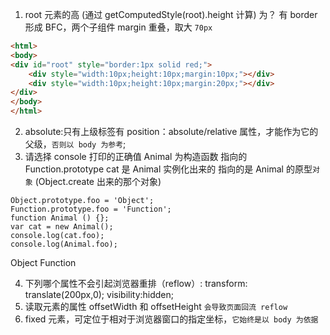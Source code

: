 1. root 元素的高 (通过 getComputedStyle(root).height 计算) 为？
   有 border 形成 BFC，两个子组件 margin 重叠，取大
   `70px`

```HTML
<html>
<body>
<div id="root" style="border:1px solid red;">
    <div style="width:10px;height:10px;margin:10px;"></div>
    <div style="width:10px;height:10px;margin:20px;"></div>
</div>
</body>
</html>

```

2. absolute:只有上级标签有 position：absolute/relative 属性，才能作为它的父级，`否则以 body 为参考`;
3. 请选择 console 打印的正确值
   Animal 为构造函数 指向的 Function.prototype
   cat 是 Animal 实例化出来的 指向的是 Animal 的原型`对象` (Object.create 出来的那个对象)

```JS
Object.prototype.foo = 'Object';
Function.prototype.foo = 'Function';
function Animal () {};
var cat = new Animal();
console.log(cat.foo);
console.log(Animal.foo);
```

Object Function

4. 下列哪个属性不会引起浏览器重排（reflow）:
   transform: translate(200px,0);
   visibility:hidden;
5. 读取元素的属性 offsetWidth 和 offsetHeight `会导致页面回流 reflow`
6. fixed 元素，可定位于相对于浏览器窗口的指定坐标，`它始终是以 body 为依据`

